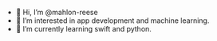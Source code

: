 - 👋 Hi, I’m @mahlon-reese
- 👀 I’m interested in app development and machine learning. 
- 🌱 I’m currently learning swift and python. 


<!---
mahlon-reese/mahlon-reese is a ✨ special ✨ repository because its `README.md` (this file) appears on your GitHub profile.
You can click the Preview link to take a look at your changes.
--->
